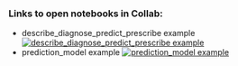 ### Links to open notebooks in Collab:
- describe_diagnose_predict_prescribe example [![describe_diagnose_predict_prescribe example](https://colab.research.google.com/assets/colab-badge.svg)](https://colab.research.google.com/github/mtadie-collab/Geometallurgy-Short-Course/blob/main/Prof%20L%20Auret/examples/describe_diagnose_predict_prescribe.ipynb)
- prediction_model example [![prediction_model example](https://colab.research.google.com/assets/colab-badge.svg)](https://colab.research.google.com/github/mtadie-collab/Geometallurgy-Short-Course/blob/main/Prof%20L%20Auret/examples/prediction_model.ipynb)
